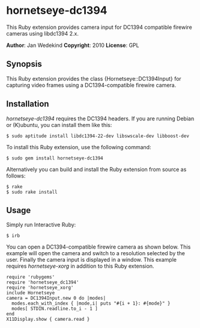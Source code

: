 hornetseye-dc1394
=================
This Ruby extension provides camera input for DC1394 compatible firewire cameras using libdc1394 2.x.

**Author**:       Jan Wedekind
**Copyright**:    2010
**License**:      GPL

Synopsis
--------

This Ruby extension provides the class {Hornetseye::DC1394Input} for capturing video frames using a DC1394-compatible firewire camera.

Installation
------------
*hornetseye-dc1394* requires the DC1394 headers. If you are running Debian or (K)ubuntu, you can install them like this:

    $ sudo aptitude install libdc1394-22-dev libswscale-dev libboost-dev

To install this Ruby extension, use the following command:

    $ sudo gem install hornetseye-dc1394

Alternatively you can build and install the Ruby extension from source as follows:

    $ rake
    $ sudo rake install

Usage
-----

Simply run Interactive Ruby:

    $ irb

You can open a DC1394-compatible firewire camera as shown below. This example will open the camera and switch to a resolution selected by the user. Finally the camera input is displayed in a window. This example requires *hornetseye-xorg* in addition to this Ruby extension.

    require 'rubygems'
    require 'hornetseye_dc1394'
    require 'hornetseye_xorg'
    include Hornetseye
    camera = DC1394Input.new 0 do |modes|
      modes.each_with_index { |mode,i| puts "#{i + 1}: #{mode}" }
      modes[ STDIN.readline.to_i - 1 ]
    end
    X11Display.show { camera.read }

